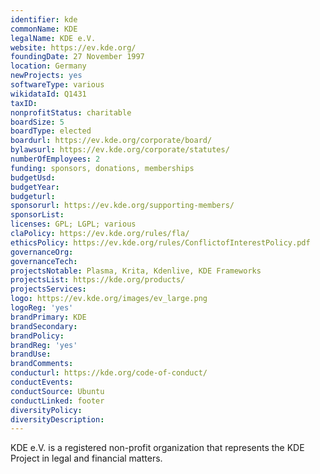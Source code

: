 ```yaml
---
identifier: kde
commonName: KDE
legalName: KDE e.V.
website: https://ev.kde.org/
foundingDate: 27 November 1997
location: Germany
newProjects: yes
softwareType: various
wikidataId: Q1431
taxID: 
nonprofitStatus: charitable
boardSize: 5
boardType: elected
boardurl: https://ev.kde.org/corporate/board/
bylawsurl: https://ev.kde.org/corporate/statutes/
numberOfEmployees: 2
funding: sponsors, donations, memberships
budgetUsd:
budgetYear:
budgeturl:
sponsorurl: https://ev.kde.org/supporting-members/
sponsorList:
licenses: GPL; LGPL; various
claPolicy: https://ev.kde.org/rules/fla/
ethicsPolicy: https://ev.kde.org/rules/ConflictofInterestPolicy.pdf
governanceOrg: 
governanceTech:
projectsNotable: Plasma, Krita, Kdenlive, KDE Frameworks
projectsList: https://kde.org/products/
projectsServices:
logo: https://ev.kde.org/images/ev_large.png
logoReg: 'yes'
brandPrimary: KDE
brandSecondary:
brandPolicy:
brandReg: 'yes'
brandUse:
brandComments:
conducturl: https://kde.org/code-of-conduct/
conductEvents:
conductSource: Ubuntu
conductLinked: footer
diversityPolicy:
diversityDescription:
---
```


KDE e.V. is a registered non-profit organization that represents the KDE Project in legal and financial matters.
